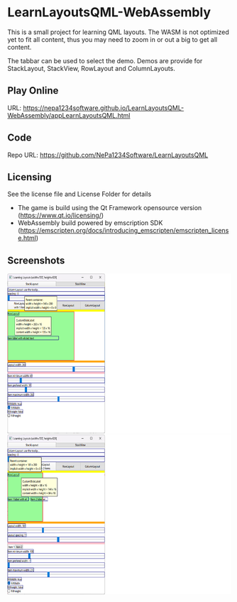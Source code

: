 # LearnLayoutsQML-WebAssembly

This is a small project for learning QML layouts. 
The WASM is not optimized yet to fit all content, thus you may need to zoom in or out a big to get all content.

The tabbar can be used to select the demo. Demos are provide for StackLayout, StackView, RowLayout and ColumnLayouts.

## Play Online

URL: https://nepa1234software.github.io/LearnLayoutsQML-WebAssembly/appLearnLayoutsQML.html

## Code

Repo URL: https://github.com/NePa1234Software/LearnLayoutsQML

## Licensing

See the license file and License Folder for details
- The game is build using the Qt Framework opensource version (https://www.qt.io/licensing/)
- WebAssembly build powered by emscription SDK (https://emscripten.org/docs/introducing_emscripten/emscripten_license.html)

## Screenshots
<img src="docs/Screenshot1.png" width="640" height="360">
<img src="docs/Screenshot2.png" width="640" height="360">
